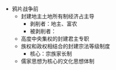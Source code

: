 - 鸦片战争前
	- 封建地主土地所有制经济占主导
		- 剥削者：地主、富农
		- 被剥削者：
	- 高度中央集权的封建君主专职
	- 族权和政权相结合的封建宗法等级制度
		- 核心：宗族家长制
	- 儒家思想为核心的文化思想体制